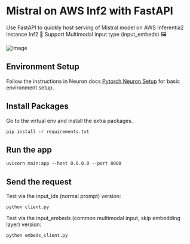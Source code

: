 # Mistral on AWS Inf2 with FastAPI
Use FastAPI to quickly host serving of Mistral model on AWS Inferentia2 instance Inf2 🚀
Support Multimodal input type (input_embeds) 🖼️

![image](https://github.com/davidshtian/Mistral-on-AWS-Inf2-with-FastAPI/assets/14228056/94f8aa15-6851-41d5-b89e-2b8699949fef)


## Environment Setup
Follow the instructions in Neuron docs [Pytorch Neuron Setup](https://awsdocs-neuron.readthedocs-hosted.com/en/latest/frameworks/torch/torch-setup.html) for basic environment setup. 

## Install Packages
Go to the virtual env and install the extra packages.
```
pip install -r requirements.txt
```

## Run the app
```
uvicorn main:app --host 0.0.0.0 --port 8000
```

## Send the request
Test via the input_ids (normal prompt) version:
```
python client.py
```

Test via the input_embeds (common multimodal input, skip embedding layer) version:
```
python embeds_client.py
```
